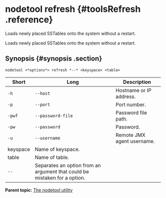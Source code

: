 # nodetool refresh {#toolsRefresh .reference}

Loads newly placed SSTables onto the system without a restart.

Loads newly placed SSTables onto the system without a restart.

## Synopsis {#synopsis .section}

```language-bash
nodetool <*options*> refresh *--* <keyspace> <table>
```

|Short|Long|Description|
|-----|----|-----------|
|`-h`|`--host`|Hostname or IP address.|
|`-p`|`--port`|Port number.|
|`-pwf`|`--password-file`|Password file path.|
|`-pw`|`--password`|Password.|
|`-u`|`--username`|Remote JMX agent username.|
|keyspace|Name of keyspace.|
|table|Name of table.|
|`--`|Separates an option from an argument that could be mistaken for a option.|

**Parent topic:** [The nodetool utility](../../cassandra/tools/toolsNodetool.md)

